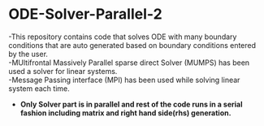 # ODE-Solver-Parallel-2
-This repository contains code that solves ODE with many boundary conditions that are auto generated based on boundary conditions entered by the user.  
-MUltifrontal Massively Parallel sparse direct Solver (MUMPS) has been used a solver for linear systems.  
-Message Passing interface (MPI) has been used while solving linear system each time.  
- **Only Solver part is in parallel and rest of the code runs in a serial fashion including matrix and right hand side(rhs) generation.**
